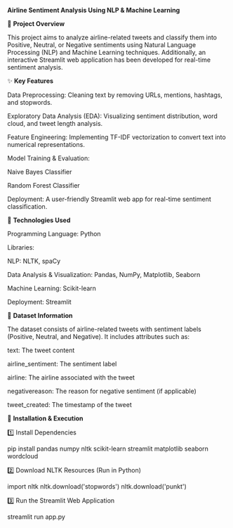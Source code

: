 **Airline Sentiment Analysis Using NLP & Machine Learning**

📌 **Project Overview**

This project aims to analyze airline-related tweets and classify them into Positive, Neutral, or Negative sentiments using Natural Language Processing (NLP) and Machine Learning techniques. Additionally, an interactive Streamlit web application has been developed for real-time sentiment analysis.

✨ **Key Features**

Data Preprocessing: Cleaning text by removing URLs, mentions, hashtags, and stopwords.

Exploratory Data Analysis (EDA): Visualizing sentiment distribution, word cloud, and tweet length analysis.

Feature Engineering: Implementing TF-IDF vectorization to convert text into numerical representations.

Model Training & Evaluation:

Naive Bayes Classifier

Random Forest Classifier

Deployment: A user-friendly Streamlit web app for real-time sentiment classification.

🔧 **Technologies Used**

Programming Language: Python

Libraries:

NLP: NLTK, spaCy

Data Analysis & Visualization: Pandas, NumPy, Matplotlib, Seaborn

Machine Learning: Scikit-learn

Deployment: Streamlit

📂 **Dataset Information**

The dataset consists of airline-related tweets with sentiment labels (Positive, Neutral, and Negative). It includes attributes such as:

text: The tweet content

airline_sentiment: The sentiment label

airline: The airline associated with the tweet

negativereason: The reason for negative sentiment (if applicable)

tweet_created: The timestamp of the tweet

🚀 **Installation & Execution**

1️⃣ Install Dependencies

pip install pandas numpy nltk scikit-learn streamlit matplotlib seaborn wordcloud

2️⃣ Download NLTK Resources (Run in Python)

import nltk
nltk.download('stopwords')
nltk.download('punkt')

3️⃣ Run the Streamlit Web Application

streamlit run app.py
